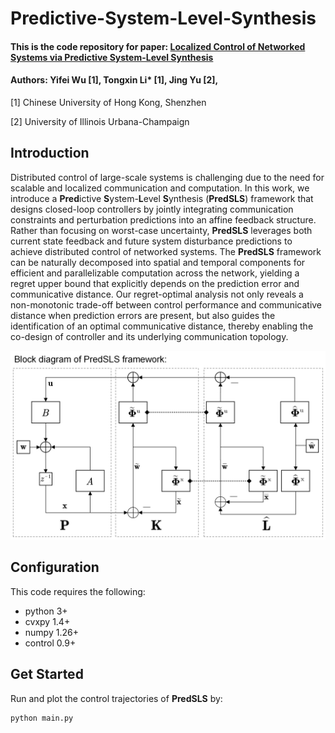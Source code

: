 # Predictive-System-Level-Synthesis 
#### This is the code repository for paper: [Localized Control of Networked Systems via Predictive System-Level Synthesis](https://)
#### Authors: Yifei Wu [1], Tongxin Li* [1], Jing Yu [2],

[1] Chinese University of Hong Kong, Shenzhen

[2] University of Illinois Urbana-Champaign
## Introduction
Distributed control of large-scale systems is challenging due to the need for scalable and localized communication and computation. In this work, we introduce a **Pred**ictive **S**ystem-**L**evel **S**ynthesis (**PredSLS**) framework that designs closed-loop controllers by jointly integrating communication constraints and perturbation predictions into an affine feedback structure. Rather than focusing on worst-case uncertainty, **PredSLS** leverages both current state feedback and future system disturbance predictions to achieve distributed control of networked systems.
The **PredSLS** framework can be naturally decomposed into spatial and temporal components for efficient and parallelizable computation across the network, yielding a regret upper bound that explicitly depends on the prediction error and communicative distance. Our regret-optimal analysis not only reveals a
non-monotonic trade-off between control performance and communicative distance when prediction errors are present, but also  guides the identification of an optimal communicative distance, thereby enabling the co-design of controller and its underlying communication topology.

<img src="./pic/PredSLS_01.png" width="600">

## Configuration
This code requires the following:
<!--
We recommend using Python 3 (and pip3) or above. 
-->
* python 3+
* cvxpy 1.4+
* numpy 1.26+
* control 0.9+

## Get Started
Run and plot the control trajectories of **PredSLS** by:
```
python main.py
```
